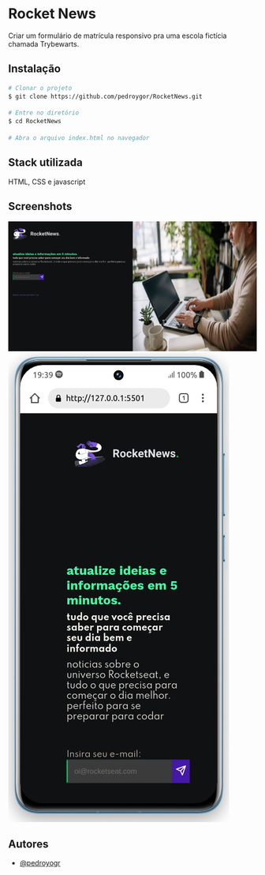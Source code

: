 # Rocket News

Criar um formulário de matrícula responsivo pra uma escola fictícia chamada Trybewarts.

## Instalação

```bash
# Clonar o projeto
$ git clone https://github.com/pedroygor/RocketNews.git

# Entre no diretório
$ cd RocketNews

# Abra o arquivo index.html no navegador
```

## Stack utilizada

HTML, CSS e javascript

## Screenshots

![App Screenshot](assets/newsD.png)
![App Screenshot](assets/newsM.png)

## Autores

- [@pedroyogr](https://www.github.com/pedroygor)
